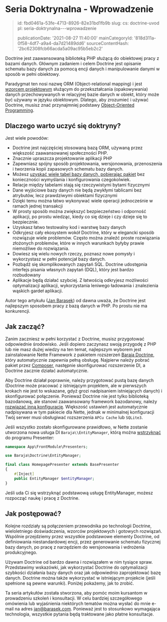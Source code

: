 Seria Doktrynalna - Wprowadzenie
================================

> id: fbd0461a-53fe-4713-8926-82e31bd1fb9b
> slug:
> 	cs: doctrine-uvod
> 	pl: seria-doktrynalna---wprowadzenie
> 
> publicationDate: '2021-08-27 11:40:00'
> mainCategoryId: '818d311a-0f58-4df7-a9a4-da7d21489dd6'
> sourceContentHash: '2bc62308fcb66acda5a09ac95b5eb2c2'

Doctrine jest zaawansowaną biblioteką PHP służącą do obiektowej pracy z bazami danych. Głównym zadaniem i celem Doctrine jest opisanie schematu bazy danych za pomocą encji danych i manipulowanie danymi w sposób w pełni obiektowy.

Paradygmat ten nosi nazwę ORM (Object-relational mapping) i jest [wzorcem projektowym](/design-patterns) służącym do przekształcania (opakowywania) danych przechowywanych w relacyjnej bazie danych w obiekt, który może być używany w języku obiektowym. Dlatego, aby zrozumieć i używać Doctrine, musisz znać przynajmniej podstawy [Object-Oriented Programming](/oop).

Dlaczego warto uczyć się doktryny?
------------------------

Jest wiele powodów:

- Doctrine jest najczęściej stosowaną bazą ORM, używaną przez większość zaawansowanej społeczności PHP.
- Znacznie upraszcza projektowanie aplikacji PHP
- Zapewniasz spójny sposób projektowania, wersjonowania, przenoszenia i tworzenia kopii zapasowych schematu bazy danych.
- Możesz [uzyskać wiele tabel bazy danych, pobierając pakiet](https://github.com/baraja-core/shop-product) bez konieczności wymyślania i konfigurowania czegokolwiek.
- Relacje między tabelami stają się rzeczywistymi bytami fizycznymi
- Dane wyjściowe bazy danych nie będą zwykłymi tablicami bez atrybutów, lecz prawdziwymi obiektami fizycznymi
- Dzięki temu można łatwo wykonywać wiele operacji jednocześnie w ramach jednej transakcji
- W prosty sposób można zwiększyć bezpieczeństwo i odporność aplikacji, po prostu wiedząc, kiedy co się dzieje i czy dzieje się to bezpiecznie.
- Uzyskasz łatwo testowalny kod i warstwę bazy danych
- Odkryjesz cały ekosystem wokół Doctrine, który w elegancki sposób rozwiązuje wiele problemów. Często można znaleźć proste rozwiązania złożonych problemów, które w innych warunkach byłyby prawie niemożliwe do rozwiązania.
- Dowiesz się wielu nowych rzeczy, poznasz nowe pomysły i wykorzystasz w pełni potencjał bazy danych.
- Pozbądź się skomplikowanych zapytań SQL. Doctrine udostępnia interfejs pisania własnych zapytań (DQL), który jest bardzo rozbudowany
- Aplikacje będą działać szybciej. Z łatwością odkryjesz możliwości optymalizacji aplikacji, wykorzystania leniwego ładowania i znalezienia wąskich gardeł aplikacji.

Autor tego artykułu ([Jan Barasek](https://baraja.cz)) od dawna uważa, że Doctrine jest najlepszym sposobem pracy z bazą danych w PHP. Po prostu nie ma konkurencji.

Jak zacząć?
----------

Zanim zaczniesz w pełni korzystać z Doctrine, musisz przygotować odpowiednie środowisko. Jeśli dopiero zaczynasz swoją przygodę z PHP lub nie masz dużej wiedzy na ten temat, najlepszym wyborem jest zainstalowanie Nette Framework z pakietem rozszerzeń [Baraja Doctrine](https://github.com/baraja-core/doctrine), który automatycznie zapewnia pełną obsługę. Najpierw należy pobrać pakiet przez [Composer](/composer), następnie skonfigurować rozszerzenie DI, a Doctrine zacznie działać automatycznie.

Aby Doctrine działał poprawnie, należy przygotować pustą bazę danych (Doctrine może pracować z istniejącym projektem, ale w pierwszych krokach nie jest to wskazane, gdyż grozi nadpisaniem istniejących danych) i skonfigurować połączenie. Ponieważ Doctrine nie jest tylko biblioteką bazodanową, ale stanowi zaawansowany framework bazodanowy, należy [rozwiązać inną konfigurację](/configure-connections-with-baraja-doctrine). Większość ustawień jest automatycznie nadpisywana w tym pakiecie dla Nette, jednak w minimalnej konfiguracji Twój serwer musi obsługiwać rozszerzenia `APCu Cache` lub `SQLite3`.

Jeśli wszystko zostało skonfigurowane prawidłowo, w Nette zostanie utworzona nowa usługa DI `Baraja\\EntityManager`, którą można [wstrzyknąć](https://doc.nette.org/cs/3.1/di-usage) do programu Presenter:

```php
namespace App\FrontModule\Presenters;

use Baraja\Doctrine\EntityManager;

final class HomepagePresenter extends BasePresenter
{
	#[Inject]
	public EntityManager $entityManager;
}
```

Jeśli uda Ci się wstrzyknąć podstawową usługę EntityManager, możesz rozpocząć naukę i pracę z Doctrine.

Jak postępować?
--------

Kolejne rozdziały są połączeniem przewodnika po technologii Doctrine, wieloletniego doświadczenia, wzorców projektowych i gotowych rozwiązań. Wspólnie przejdziemy przez wszystkie podstawowe elementy Doctrine, od definiowania niestandardowej encji, przez generowanie schematu fizycznej bazy danych, po pracę z narzędziem do wersjonowania i wdrożenia produkcyjnego.

Używam Doctrine od bardzo dawna i rozwiązałem w nim tysiące spraw. Przedstawimy wskazówki, jak wykorzystać Doctrine do optymalizacji szybkości działania bazy danych oraz jak odpowiednio zaprojektować bazę danych. Doctrine można także wykorzystać w istniejącym projekcie (jeśli spełnione są pewne warunki). Poniżej pokażemy, jak to zrobić.

Ta seria artykułów została stworzona, aby pomóc moim kursantom w prowadzeniu szkoleń i konsultacji. W celu bardziej szczegółowego omówienia lub wyjaśnienia niektórych tematów można wysłać do mnie e-mail na adres jan@barasek.com. Ponieważ jest to stosunkowo wymagająca technologia, wszystkie pytania będą traktowane jako płatne konsultacje.
